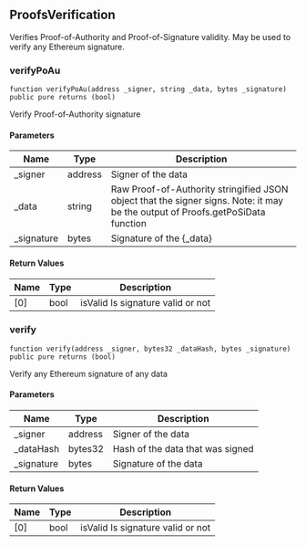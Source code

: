 ## ProofsVerification

Verifies Proof-of-Authority and Proof-of-Signature validity. May be used to verify any Ethereum
signature.

### verifyPoAu

```solidity
function verifyPoAu(address _signer, string _data, bytes _signature) public pure returns (bool)
```

Verify Proof-of-Authority signature

#### Parameters

| Name | Type | Description |
| ---- | ---- | ----------- |
| _signer | address | Signer of the data |
| _data | string | Raw Proof-of-Authority stringified JSON object that the signer signs.              Note: it may be the output of Proofs.getPoSiData function |
| _signature | bytes | Signature of the {_data} |

#### Return Values

| Name | Type | Description |
| ---- | ---- | ----------- |
| [0] | bool | isValid Is signature valid or not |

### verify

```solidity
function verify(address _signer, bytes32 _dataHash, bytes _signature) public pure returns (bool)
```

Verify any Ethereum signature of any data

#### Parameters

| Name | Type | Description |
| ---- | ---- | ----------- |
| _signer | address | Signer of the data |
| _dataHash | bytes32 | Hash of the data that was signed |
| _signature | bytes | Signature of the data |

#### Return Values

| Name | Type | Description |
| ---- | ---- | ----------- |
| [0] | bool | isValid Is signature valid or not |


